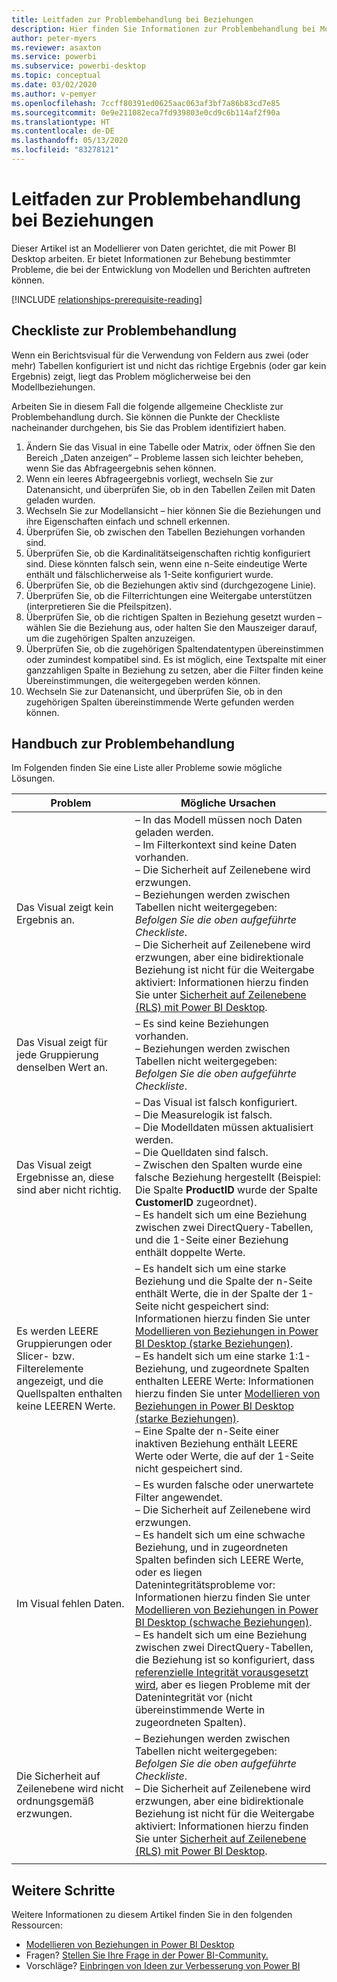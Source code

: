 ```yaml
---
title: Leitfaden zur Problembehandlung bei Beziehungen
description: Hier finden Sie Informationen zur Problembehandlung bei Modellbeziehungen.
author: peter-myers
ms.reviewer: asaxton
ms.service: powerbi
ms.subservice: powerbi-desktop
ms.topic: conceptual
ms.date: 03/02/2020
ms.author: v-pemyer
ms.openlocfilehash: 7ccff80391ed0625aac063af3bf7a86b83cd7e85
ms.sourcegitcommit: 0e9e211082eca7fd939803e0cd9c6b114af2f90a
ms.translationtype: HT
ms.contentlocale: de-DE
ms.lasthandoff: 05/13/2020
ms.locfileid: "83278121"
---
```

# <a name="relationship-troubleshooting-guidance"></a>Leitfaden zur Problembehandlung bei Beziehungen

Dieser Artikel ist an Modellierer von Daten gerichtet, die mit Power BI Desktop arbeiten. Er bietet Informationen zur Behebung bestimmter Probleme, die bei der Entwicklung von Modellen und Berichten auftreten können.

[!INCLUDE [relationships-prerequisite-reading](includes/relationships-prerequisite-reading.md)]

## <a name="troubleshooting-checklist"></a>Checkliste zur Problembehandlung

Wenn ein Berichtsvisual für die Verwendung von Feldern aus zwei (oder mehr) Tabellen konfiguriert ist und nicht das richtige Ergebnis (oder gar kein Ergebnis) zeigt, liegt das Problem möglicherweise bei den Modellbeziehungen.

Arbeiten Sie in diesem Fall die folgende allgemeine Checkliste zur Problembehandlung durch. Sie können die Punkte der Checkliste nacheinander durchgehen, bis Sie das Problem identifiziert haben.

1. Ändern Sie das Visual in eine Tabelle oder Matrix, oder öffnen Sie den Bereich „Daten anzeigen“ – Probleme lassen sich leichter beheben, wenn Sie das Abfrageergebnis sehen können.
1. Wenn ein leeres Abfrageergebnis vorliegt, wechseln Sie zur Datenansicht, und überprüfen Sie, ob in den Tabellen Zeilen mit Daten geladen wurden.
1. Wechseln Sie zur Modellansicht – hier können Sie die Beziehungen und ihre Eigenschaften einfach und schnell erkennen.
1. Überprüfen Sie, ob zwischen den Tabellen Beziehungen vorhanden sind.
1. Überprüfen Sie, ob die Kardinalitätseigenschaften richtig konfiguriert sind. Diese könnten falsch sein, wenn eine n-Seite eindeutige Werte enthält und fälschlicherweise als 1-Seite konfiguriert wurde.
1. Überprüfen Sie, ob die Beziehungen aktiv sind (durchgezogene Linie).
1. Überprüfen Sie, ob die Filterrichtungen eine Weitergabe unterstützen (interpretieren Sie die Pfeilspitzen).
1. Überprüfen Sie, ob die richtigen Spalten in Beziehung gesetzt wurden – wählen Sie die Beziehung aus, oder halten Sie den Mauszeiger darauf, um die zugehörigen Spalten anzuzeigen.
1. Überprüfen Sie, ob die zugehörigen Spaltendatentypen übereinstimmen oder zumindest kompatibel sind. Es ist möglich, eine Textspalte mit einer ganzzahligen Spalte in Beziehung zu setzen, aber die Filter finden keine Übereinstimmungen, die weitergegeben werden können.
1. Wechseln Sie zur Datenansicht, und überprüfen Sie, ob in den zugehörigen Spalten übereinstimmende Werte gefunden werden können.

## <a name="troubleshooting-guide"></a>Handbuch zur Problembehandlung

Im Folgenden finden Sie eine Liste aller Probleme sowie mögliche Lösungen.

|Problem|Mögliche Ursachen|
|---------|---------|
|Das Visual zeigt kein Ergebnis an.|– In das Modell müssen noch Daten geladen werden.<br />– Im Filterkontext sind keine Daten vorhanden.<br />– Die Sicherheit auf Zeilenebene wird erzwungen.<br />– Beziehungen werden zwischen Tabellen nicht weitergegeben: _Befolgen Sie die oben aufgeführte Checkliste_.<br />– Die Sicherheit auf Zeilenebene wird erzwungen, aber eine bidirektionale Beziehung ist nicht für die Weitergabe aktiviert: Informationen hierzu finden Sie unter [Sicherheit auf Zeilenebene (RLS) mit Power BI Desktop](../create-reports/desktop-rls.md).|
|Das Visual zeigt für jede Gruppierung denselben Wert an. |– Es sind keine Beziehungen vorhanden.<br />– Beziehungen werden zwischen Tabellen nicht weitergegeben: _Befolgen Sie die oben aufgeführte Checkliste_.|
|Das Visual zeigt Ergebnisse an, diese sind aber nicht richtig.|– Das Visual ist falsch konfiguriert.<br />– Die Measurelogik ist falsch.<br />– Die Modelldaten müssen aktualisiert werden.<br />– Die Quelldaten sind falsch.<br />– Zwischen den Spalten wurde eine falsche Beziehung hergestellt (Beispiel: Die Spalte **ProductID** wurde der Spalte **CustomerID** zugeordnet).<br />– Es handelt sich um eine Beziehung zwischen zwei DirectQuery-Tabellen, und die 1-Seite einer Beziehung enthält doppelte Werte.|
|Es werden LEERE Gruppierungen oder Slicer- bzw. Filterelemente angezeigt, und die Quellspalten enthalten keine LEEREN Werte.|– Es handelt sich um eine starke Beziehung und die Spalte der n-Seite enthält Werte, die in der Spalte der 1-Seite nicht gespeichert sind: Informationen hierzu finden Sie unter [Modellieren von Beziehungen in Power BI Desktop (starke Beziehungen)](../transform-model/desktop-relationships-understand.md#strong-relationships).<br />– Es handelt sich um eine starke 1:1-Beziehung, und zugeordnete Spalten enthalten LEERE Werte: Informationen hierzu finden Sie unter [Modellieren von Beziehungen in Power BI Desktop (starke Beziehungen)](../transform-model/desktop-relationships-understand.md#strong-relationships).<br />– Eine Spalte der n-Seite einer inaktiven Beziehung enthält LEERE Werte oder Werte, die auf der 1-Seite nicht gespeichert sind.|
|Im Visual fehlen Daten.|– Es wurden falsche oder unerwartete Filter angewendet.<br />– Die Sicherheit auf Zeilenebene wird erzwungen.<br />– Es handelt sich um eine schwache Beziehung, und in zugeordneten Spalten befinden sich LEERE Werte, oder es liegen Datenintegritätsprobleme vor: Informationen hierzu finden Sie unter [Modellieren von Beziehungen in Power BI Desktop (schwache Beziehungen)](../transform-model/desktop-relationships-understand.md#weak-relationships).<br />– Es handelt sich um eine Beziehung zwischen zwei DirectQuery-Tabellen, die Beziehung ist so konfiguriert, dass [referenzielle Integrität vorausgesetzt wird](../transform-model/desktop-relationships-understand.md#assume-referential-integrity), aber es liegen Probleme mit der Datenintegrität vor (nicht übereinstimmende Werte in zugeordneten Spalten).|
|Die Sicherheit auf Zeilenebene wird nicht ordnungsgemäß erzwungen.|– Beziehungen werden zwischen Tabellen nicht weitergegeben: _Befolgen Sie die oben aufgeführte Checkliste_.<br />– Die Sicherheit auf Zeilenebene wird erzwungen, aber eine bidirektionale Beziehung ist nicht für die Weitergabe aktiviert: Informationen hierzu finden Sie unter [Sicherheit auf Zeilenebene (RLS) mit Power BI Desktop](../create-reports/desktop-rls.md).|
|||

## <a name="next-steps"></a>Weitere Schritte

Weitere Informationen zu diesem Artikel finden Sie in den folgenden Ressourcen:

- [Modellieren von Beziehungen in Power BI Desktop](../transform-model/desktop-relationships-understand.md)
- Fragen? [Stellen Sie Ihre Frage in der Power BI-Community.](https://community.powerbi.com/)
- Vorschläge? [Einbringen von Ideen zur Verbesserung von Power BI](https://ideas.powerbi.com/)
